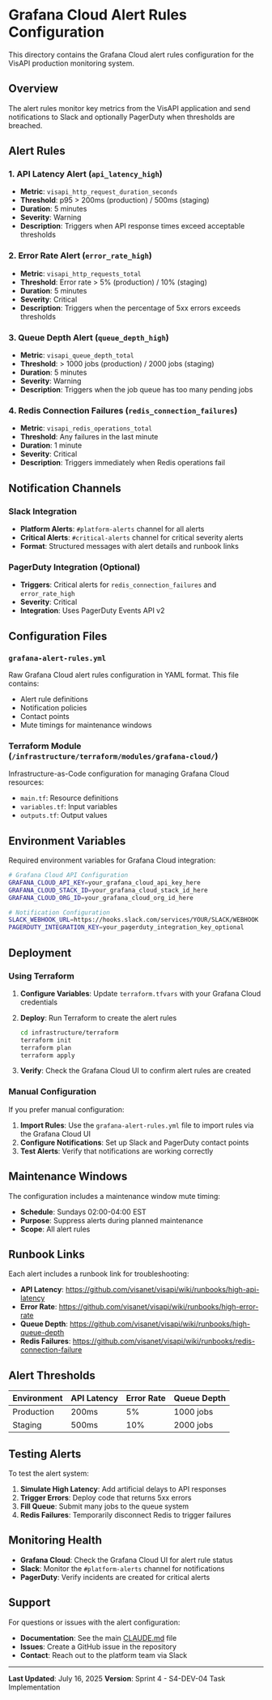 # Grafana Cloud Alert Rules Configuration

This directory contains the Grafana Cloud alert rules configuration for the VisAPI production monitoring system.

## Overview

The alert rules monitor key metrics from the VisAPI application and send notifications to Slack and optionally PagerDuty when thresholds are breached.

## Alert Rules

### 1. API Latency Alert (`api_latency_high`)

- **Metric**: `visapi_http_request_duration_seconds`
- **Threshold**: p95 > 200ms (production) / 500ms (staging)
- **Duration**: 5 minutes
- **Severity**: Warning
- **Description**: Triggers when API response times exceed acceptable thresholds

### 2. Error Rate Alert (`error_rate_high`)

- **Metric**: `visapi_http_requests_total`
- **Threshold**: Error rate > 5% (production) / 10% (staging)
- **Duration**: 5 minutes
- **Severity**: Critical
- **Description**: Triggers when the percentage of 5xx errors exceeds thresholds

### 3. Queue Depth Alert (`queue_depth_high`)

- **Metric**: `visapi_queue_depth_total`
- **Threshold**: > 1000 jobs (production) / 2000 jobs (staging)
- **Duration**: 5 minutes
- **Severity**: Warning
- **Description**: Triggers when the job queue has too many pending jobs

### 4. Redis Connection Failures (`redis_connection_failures`)

- **Metric**: `visapi_redis_operations_total`
- **Threshold**: Any failures in the last minute
- **Duration**: 1 minute
- **Severity**: Critical
- **Description**: Triggers immediately when Redis operations fail

## Notification Channels

### Slack Integration

- **Platform Alerts**: `#platform-alerts` channel for all alerts
- **Critical Alerts**: `#critical-alerts` channel for critical severity alerts
- **Format**: Structured messages with alert details and runbook links

### PagerDuty Integration (Optional)

- **Triggers**: Critical alerts for `redis_connection_failures` and `error_rate_high`
- **Severity**: Critical
- **Integration**: Uses PagerDuty Events API v2

## Configuration Files

### `grafana-alert-rules.yml`

Raw Grafana Cloud alert rules configuration in YAML format. This file contains:

- Alert rule definitions
- Notification policies
- Contact points
- Mute timings for maintenance windows

### Terraform Module (`/infrastructure/terraform/modules/grafana-cloud/`)

Infrastructure-as-Code configuration for managing Grafana Cloud resources:

- `main.tf`: Resource definitions
- `variables.tf`: Input variables
- `outputs.tf`: Output values

## Environment Variables

Required environment variables for Grafana Cloud integration:

```bash
# Grafana Cloud API Configuration
GRAFANA_CLOUD_API_KEY=your_grafana_cloud_api_key_here
GRAFANA_CLOUD_STACK_ID=your_grafana_cloud_stack_id_here
GRAFANA_CLOUD_ORG_ID=your_grafana_cloud_org_id_here

# Notification Configuration
SLACK_WEBHOOK_URL=https://hooks.slack.com/services/YOUR/SLACK/WEBHOOK
PAGERDUTY_INTEGRATION_KEY=your_pagerduty_integration_key_optional
```

## Deployment

### Using Terraform

1. **Configure Variables**: Update `terraform.tfvars` with your Grafana Cloud credentials

2. **Deploy**: Run Terraform to create the alert rules

   ```bash
   cd infrastructure/terraform
   terraform init
   terraform plan
   terraform apply
   ```

3. **Verify**: Check the Grafana Cloud UI to confirm alert rules are created

### Manual Configuration

If you prefer manual configuration:

1. **Import Rules**: Use the `grafana-alert-rules.yml` file to import rules via the Grafana Cloud UI
2. **Configure Notifications**: Set up Slack and PagerDuty contact points
3. **Test Alerts**: Verify that notifications are working correctly

## Maintenance Windows

The configuration includes a maintenance window mute timing:

- **Schedule**: Sundays 02:00-04:00 EST
- **Purpose**: Suppress alerts during planned maintenance
- **Scope**: All alert rules

## Runbook Links

Each alert includes a runbook link for troubleshooting:

- **API Latency**: https://github.com/visanet/visapi/wiki/runbooks/high-api-latency
- **Error Rate**: https://github.com/visanet/visapi/wiki/runbooks/high-error-rate
- **Queue Depth**: https://github.com/visanet/visapi/wiki/runbooks/high-queue-depth
- **Redis Failures**: https://github.com/visanet/visapi/wiki/runbooks/redis-connection-failure

## Alert Thresholds

| Environment | API Latency | Error Rate | Queue Depth |
| ----------- | ----------- | ---------- | ----------- |
| Production  | 200ms       | 5%         | 1000 jobs   |
| Staging     | 500ms       | 10%        | 2000 jobs   |

## Testing Alerts

To test the alert system:

1. **Simulate High Latency**: Add artificial delays to API responses
2. **Trigger Errors**: Deploy code that returns 5xx errors
3. **Fill Queue**: Submit many jobs to the queue system
4. **Redis Failures**: Temporarily disconnect Redis to trigger failures

## Monitoring Health

- **Grafana Cloud**: Check the Grafana Cloud UI for alert rule status
- **Slack**: Monitor the `#platform-alerts` channel for notifications
- **PagerDuty**: Verify incidents are created for critical alerts

## Support

For questions or issues with the alert configuration:

- **Documentation**: See the main [CLAUDE.md](../../../CLAUDE.md) file
- **Issues**: Create a GitHub issue in the repository
- **Contact**: Reach out to the platform team via Slack

---

**Last Updated**: July 16, 2025
**Version**: Sprint 4 - S4-DEV-04 Task Implementation
